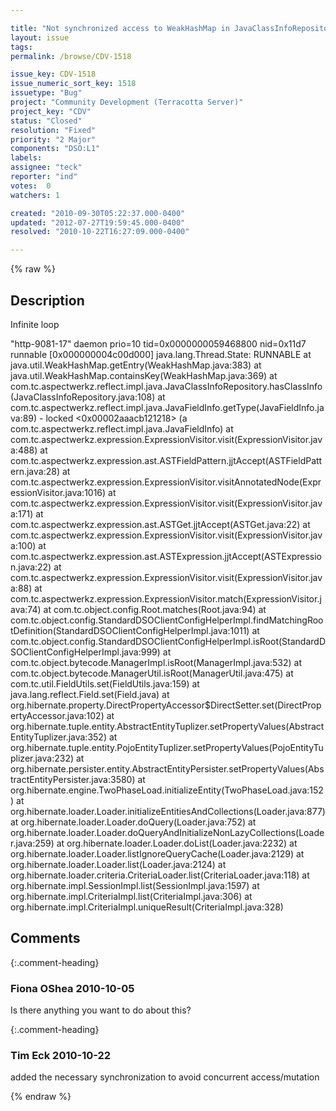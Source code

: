 ```yaml
---

title: "Not synchronized access to WeakHashMap in JavaClassInfoRepository cause infinite loop"
layout: issue
tags: 
permalink: /browse/CDV-1518

issue_key: CDV-1518
issue_numeric_sort_key: 1518
issuetype: "Bug"
project: "Community Development (Terracotta Server)"
project_key: "CDV"
status: "Closed"
resolution: "Fixed"
priority: "2 Major"
components: "DSO:L1"
labels: 
assignee: "teck"
reporter: "ind"
votes:  0
watchers: 1

created: "2010-09-30T05:22:37.000-0400"
updated: "2012-07-27T19:59:45.000-0400"
resolved: "2010-10-22T16:27:09.000-0400"

---
```




{% raw %}



## Description

<div markdown="1" class="description">

Infinite loop

"http-9081-17" daemon prio=10 tid=0x0000000059468800 nid=0x11d7 runnable [0x000000004c00d000]
   java.lang.Thread.State: RUNNABLE
        at java.util.WeakHashMap.getEntry(WeakHashMap.java:383)
        at java.util.WeakHashMap.containsKey(WeakHashMap.java:369)
        at com.tc.aspectwerkz.reflect.impl.java.JavaClassInfoRepository.hasClassInfo(JavaClassInfoRepository.java:108)
        at com.tc.aspectwerkz.reflect.impl.java.JavaFieldInfo.getType(JavaFieldInfo.java:89)
        - locked <0x00002aaacb121218> (a com.tc.aspectwerkz.reflect.impl.java.JavaFieldInfo)
        at com.tc.aspectwerkz.expression.ExpressionVisitor.visit(ExpressionVisitor.java:488)
        at com.tc.aspectwerkz.expression.ast.ASTFieldPattern.jjtAccept(ASTFieldPattern.java:28)
        at com.tc.aspectwerkz.expression.ExpressionVisitor.visitAnnotatedNode(ExpressionVisitor.java:1016)
        at com.tc.aspectwerkz.expression.ExpressionVisitor.visit(ExpressionVisitor.java:171)
        at com.tc.aspectwerkz.expression.ast.ASTGet.jjtAccept(ASTGet.java:22)
        at com.tc.aspectwerkz.expression.ExpressionVisitor.visit(ExpressionVisitor.java:100)
        at com.tc.aspectwerkz.expression.ast.ASTExpression.jjtAccept(ASTExpression.java:22)
        at com.tc.aspectwerkz.expression.ExpressionVisitor.visit(ExpressionVisitor.java:88)
        at com.tc.aspectwerkz.expression.ExpressionVisitor.match(ExpressionVisitor.java:74)
        at com.tc.object.config.Root.matches(Root.java:94)
        at com.tc.object.config.StandardDSOClientConfigHelperImpl.findMatchingRootDefinition(StandardDSOClientConfigHelperImpl.java:1011)
        at com.tc.object.config.StandardDSOClientConfigHelperImpl.isRoot(StandardDSOClientConfigHelperImpl.java:999)
        at com.tc.object.bytecode.ManagerImpl.isRoot(ManagerImpl.java:532)
        at com.tc.object.bytecode.ManagerUtil.isRoot(ManagerUtil.java:475)
        at com.tc.util.FieldUtils.set(FieldUtils.java:159)
        at java.lang.reflect.Field.set(Field.java)
        at org.hibernate.property.DirectPropertyAccessor$DirectSetter.set(DirectPropertyAccessor.java:102)
        at org.hibernate.tuple.entity.AbstractEntityTuplizer.setPropertyValues(AbstractEntityTuplizer.java:352)
        at org.hibernate.tuple.entity.PojoEntityTuplizer.setPropertyValues(PojoEntityTuplizer.java:232)
        at org.hibernate.persister.entity.AbstractEntityPersister.setPropertyValues(AbstractEntityPersister.java:3580)
        at org.hibernate.engine.TwoPhaseLoad.initializeEntity(TwoPhaseLoad.java:152)
        at org.hibernate.loader.Loader.initializeEntitiesAndCollections(Loader.java:877)
        at org.hibernate.loader.Loader.doQuery(Loader.java:752)
        at org.hibernate.loader.Loader.doQueryAndInitializeNonLazyCollections(Loader.java:259)
        at org.hibernate.loader.Loader.doList(Loader.java:2232)
        at org.hibernate.loader.Loader.listIgnoreQueryCache(Loader.java:2129)
        at org.hibernate.loader.Loader.list(Loader.java:2124)
        at org.hibernate.loader.criteria.CriteriaLoader.list(CriteriaLoader.java:118)
        at org.hibernate.impl.SessionImpl.list(SessionImpl.java:1597)
        at org.hibernate.impl.CriteriaImpl.list(CriteriaImpl.java:306)
        at org.hibernate.impl.CriteriaImpl.uniqueResult(CriteriaImpl.java:328)


</div>

## Comments


{:.comment-heading}
### **Fiona OShea** <span class="date">2010-10-05</span>

<div markdown="1" class="comment">

Is there anything you want to do about this?

</div>


{:.comment-heading}
### **Tim Eck** <span class="date">2010-10-22</span>

<div markdown="1" class="comment">

added the necessary synchronization to avoid concurrent access/mutation


</div>



{% endraw %}
